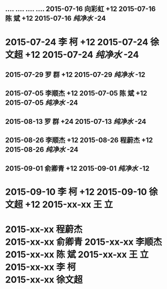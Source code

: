 
....
....
....
....
2015-07-16  向彩虹   +12
2015-07-16  陈  斌   +12
2015-07-16 *纯净水*  -24
--------------------------

2015-07-24  李  柯   +12
2015-07-24  徐文超   +12
2015-07-24 *纯净水*  -24
============================

2015-07-29  罗  群   +12
2015-07-29 *纯净水*  -12
--------------------------

2015-07-05  李顺杰   +12
2015-07-05  陈  斌   +12
2015-07-05 *纯净水*  -24
--------------------------

2015-08-13  罗  群   +24
2015-07-13 *纯净水*  -24
--------------------------

2015-08-26  李顺杰   +12
2015-08-26  程蔚杰   +12
2015-08-26 *纯净水*  -24
--------------------------

2015-09-01  俞卿青   +12
2015-09-01 *纯净水*  -12
--------------------------

2015-09-10  李  柯   +12
2015-09-10  徐文超   +12
2015-xx-xx  王  立
============================

2015-xx-xx  程蔚杰  
2015-xx-xx  俞卿青 
2015-xx-xx  李顺杰 
2015-xx-xx  陈  斌 
2015-xx-xx  王  立  
2015-xx-xx  李  柯  
2015-xx-xx  徐文超  
============================
